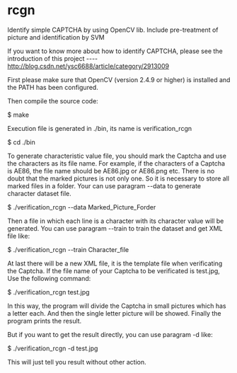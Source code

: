 # rcgn
 Identify simple CAPTCHA by using OpenCV lib. Include pre-treatment of picture and identification by SVM
 
 If you want to know more about how to identify CAPTCHA, please see the introduction of this project ----   http://blog.csdn.net/ysc6688/article/category/2913009

First please make sure that OpenCV (version 2.4.9 or higher) is installed and the PATH has been configured.

Then compile the source code:

$ make

Execution file is generated in ./bin, its name is verification_rcgn

$ cd ./bin

To generate characteristic value file, you should mark the Captcha and use the characters as its file name. For example, if the characters of a Captcha is AE86, the file name should be AE86.jpg or AE86.png etc. There is no doubt that the marked pictures is not only one. So it is necessary to store all marked files in a folder.
Your can use paragram --data to generate character dataset file.

$ ./verification_rcgn --data Marked_Picture_Forder

Then a file in which each line is a character with its character value will be generated. You can use paragram --train to train the dataset and get XML file like:

$ ./verification_rcgn --train Character_file

At last there will be a new XML file, it is the template file when verificating the Captcha. If the file name of your Captcha to be verificated is test.jpg, Use the following command:

$ ./verification_rcgn test.jpg

In this way, the program will divide the Captcha in small pictures which has a letter each. And then the single letter picture will be showed. Finally the program prints the result.

But if you want to get the result directly, you can use paragram -d like:

$ ./verification_rcgn -d test.jpg

This will just tell you result without other action.
